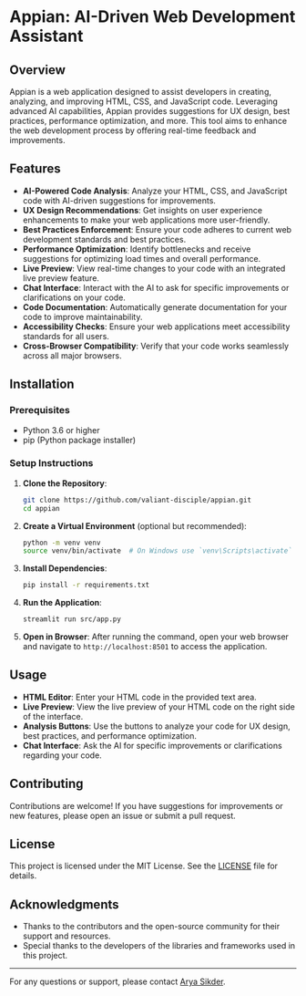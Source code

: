 # Appian: AI-Driven Web Development Assistant

## Overview
Appian is a web application designed to assist developers in creating, analyzing, and improving HTML, CSS, and JavaScript code. Leveraging advanced AI capabilities, Appian provides suggestions for UX design, best practices, performance optimization, and more. This tool aims to enhance the web development process by offering real-time feedback and improvements.

## Features
- **AI-Powered Code Analysis**: Analyze your HTML, CSS, and JavaScript code with AI-driven suggestions for improvements.
- **UX Design Recommendations**: Get insights on user experience enhancements to make your web applications more user-friendly.
- **Best Practices Enforcement**: Ensure your code adheres to current web development standards and best practices.
- **Performance Optimization**: Identify bottlenecks and receive suggestions for optimizing load times and overall performance.
- **Live Preview**: View real-time changes to your code with an integrated live preview feature.
- **Chat Interface**: Interact with the AI to ask for specific improvements or clarifications on your code.
- **Code Documentation**: Automatically generate documentation for your code to improve maintainability.
- **Accessibility Checks**: Ensure your web applications meet accessibility standards for all users.
- **Cross-Browser Compatibility**: Verify that your code works seamlessly across all major browsers.

## Installation

### Prerequisites
- Python 3.6 or higher
- pip (Python package installer)

### Setup Instructions
1. **Clone the Repository**:
   ```bash
   git clone https://github.com/valiant-disciple/appian.git
   cd appian
   ```

2. **Create a Virtual Environment** (optional but recommended):
   ```bash
   python -m venv venv
   source venv/bin/activate  # On Windows use `venv\Scripts\activate`
   ```

3. **Install Dependencies**:
   ```bash
   pip install -r requirements.txt
   ```

4. **Run the Application**:
   ```bash
   streamlit run src/app.py
   ```

5. **Open in Browser**: After running the command, open your web browser and navigate to `http://localhost:8501` to access the application.

## Usage
- **HTML Editor**: Enter your HTML code in the provided text area.
- **Live Preview**: View the live preview of your HTML code on the right side of the interface.
- **Analysis Buttons**: Use the buttons to analyze your code for UX design, best practices, and performance optimization.
- **Chat Interface**: Ask the AI for specific improvements or clarifications regarding your code.

## Contributing
Contributions are welcome! If you have suggestions for improvements or new features, please open an issue or submit a pull request.

## License
This project is licensed under the MIT License. See the [LICENSE](LICENSE) file for details.

## Acknowledgments
- Thanks to the contributors and the open-source community for their support and resources.
- Special thanks to the developers of the libraries and frameworks used in this project.

---

For any questions or support, please contact [Arya Sikder](mailto:aryasikder17@gmail.com).